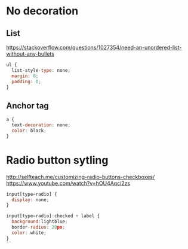 
# No decoration
## List 
https://stackoverflow.com/questions/1027354/need-an-unordered-list-without-any-bullets

```js
ul {
  list-style-type: none;
  margin: 0;
  padding: 0;
}
```
## Anchor tag
```js
a {
  text-decoration: none;
  color: black;
}
```

# Radio button sytling
http://selfteach.me/customizing-radio-buttons-checkboxes/
https://www.youtube.com/watch?v=hOU4Aqci2zs

```js
input[type=radio] {
  display: none;
}

input[type=radio]:checked + label {
  background:lightblue;
  border-radius: 20px;
  color: white;
}
``

